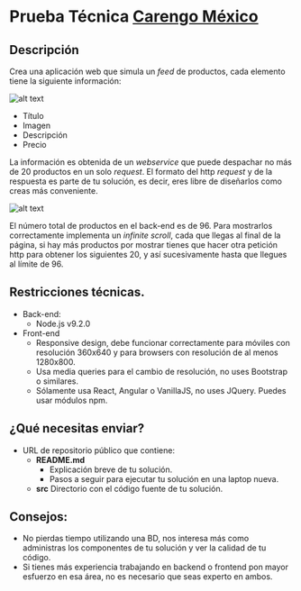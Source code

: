 # Prueba Técnica [Carengo México](http://carengo.mx)
## Descripción
Crea una aplicación web que simula un *feed* de productos, cada elemento tiene la siguiente información:

![alt text](https://drive.google.com/uc?export=view&id=1e_1FsvnnrfDnMoeiJfQeklH6BKACkhlJ "Product example")
* Título
* Imagen
* Descripción
* Precio

La información es obtenida de un *webservice* que puede despachar no más de 20 productos en un solo *request*. El formato del http *request* y de la respuesta es parte de tu solución, es decir, eres libre de diseñarlos como creas más conveniente.

![alt text](https://drive.google.com/uc?export=view&id=14GfOZx6wM1JLOyc4jE-9uI3YH0hHIPQ2 "Scroll Down Example")

El número total de productos en el back-end es de 96. Para mostrarlos correctamente implementa un *infinite scroll*, cada que llegas al final de la página, si hay más productos por mostrar tienes que hacer otra petición http para obtener los siguientes 20, y así sucesivamente hasta que llegues al límite de 96.

## Restricciones técnicas.
- Back-end:
  - Node.js v9.2.0
- Front-end
  - Responsive design, debe funcionar correctamente para móviles con resolución 360x640 y para browsers con resolución de al menos 1280x800.
  - Usa media queries para el cambio de resolución, no uses Bootstrap o similares.
  - Sólamente usa React, Angular o VanillaJS, no uses JQuery. Puedes usar módulos npm.

## ¿Qué necesitas enviar?
- URL de repositorio público que contiene:
  - **README.md**
    - Explicación breve de tu solución.
    - Pasos a seguir para ejecutar tu solución en una laptop nueva.
  - **src** Directorio con el código fuente de tu solución.

## Consejos:
- No pierdas tiempo utilizando una BD, nos interesa más como administras los componentes de tu solución y ver la calidad de tu código.
- Si tienes más experiencia trabajando en backend o frontend pon mayor esfuerzo en esa área, no es necesario que seas experto en ambos.
